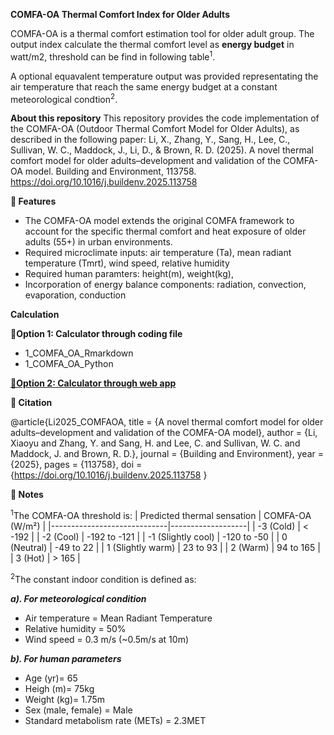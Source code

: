 **COMFA-OA Thermal Comfort Index for Older Adults**

COMFA-OA is a thermal comfort estimation tool for older adult group. The output index calculate the thermal comfort level as **energy budget** in watt/m2, threshold can be find in following table<sup>1</sup>.

A optional equavalent temperature output was provided representating the air temperature that reach the same energy budget at a constant meteorological condtion<sup>2</sup>. 

**About this repository**
This repository provides the code implementation of the COMFA-OA (Outdoor Thermal Comfort Model for Older Adults), as described in the following paper:
Li, X., Zhang, Y., Sang, H., Lee, C., Sullivan, W. C., Maddock, J., Li, D., & Brown, R. D. (2025). A novel thermal comfort model for older adults–development and validation of the COMFA-OA model. Building and Environment, 113758. https://doi.org/10.1016/j.buildenv.2025.113758

**🔧 Features**
- The COMFA-OA model extends the original COMFA framework to account for the specific thermal comfort and heat exposure of older adults (55+) in urban environments.
- Required microclimate inputs: air temperature (Ta), mean radiant temperature (Tmrt), wind speed, relative humidity
- Required human paramters: height(m), weight(kg),
- Incorporation of energy balance components: radiation, convection, evaporation, conduction

**Calculation**

**🔧Option 1: Calculator through coding file**

- 1_COMFA_OA_Rmarkdown
- 1_COMFA_OA_Python

**[🔧Option 2: Calculator through web app](https://comfa.shinyapps.io/10_shinnyapp/)**


**🔧 Citation**

@article{Li2025_COMFAOA,
  title   = {A novel thermal comfort model for older adults–development and validation of the COMFA-OA model},
  author  = {Li, Xiaoyu and Zhang, Y. and Sang, H. and Lee, C. and Sullivan, W. C. and Maddock, J. and Brown, R. D.},
  journal = {Building and Environment},
  year    = {2025},
  pages   = {113758},
  doi     = {https://doi.org/10.1016/j.buildenv.2025.113758
}

**🔧 Notes**

<sup>1</sup>The COMFA-OA threshold is:
| Predicted thermal sensation | COMFA-OA (W/m²)   |
|-----------------------------|-------------------|
| -3 (Cold)                   | < -192            |
| -2 (Cool)                   | -192 to -121      |
| -1 (Slightly cool)          | -120 to -50       |
| 0 (Neutral)                 | -49 to 22         |
| 1 (Slightly warm)           | 23 to 93          |
| 2 (Warm)                    | 94 to 165         |
| 3 (Hot)                     | > 165             |


<sup>2</sup>The constant indoor condition is defined as:

***a). For meteorological condition***
- Air temperature = Mean Radiant Temperature
- Relative humidity = 50%
- Wind speed = 0.3 m/s (~0.5m/s at 10m)

***b). For human parameters***
- Age (yr)= 65
- Heigh (m)= 75kg
- Weight (kg)= 1.75m
- Sex (male, female) = Male
- Standard metabolism rate (METs) = 2.3MET
